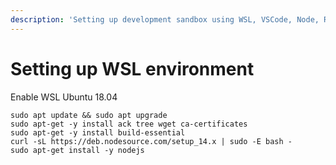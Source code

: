 ```yaml
---
description: 'Setting up development sandbox using WSL, VSCode, Node, React'
---
```


# Setting up WSL environment

Enable WSL Ubuntu 18.04

```text
sudo apt update && sudo apt upgrade
sudo apt-get -y install ack tree wget ca-certificates
sudo apt-get -y install build-essential
curl -sL https://deb.nodesource.com/setup_14.x | sudo -E bash -
sudo apt-get install -y nodejs
```

